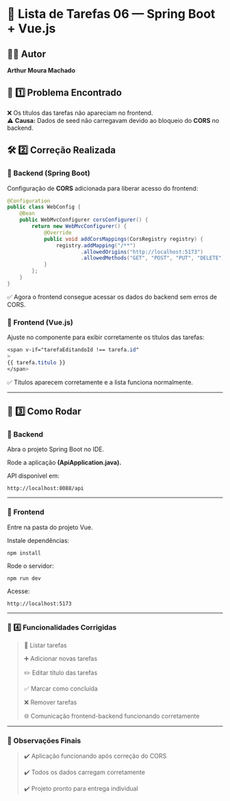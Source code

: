 # 🌟 Lista de Tarefas 06 — Spring Boot + Vue.js

## 👨‍💻 Autor
**Arthur Moura Machado**



## 🐞 1️⃣ Problema Encontrado
❌ Os títulos das tarefas não apareciam no frontend.  
⚠️ **Causa:** Dados de seed não carregavam devido ao bloqueio do **CORS** no backend.



## 🛠️ 2️⃣ Correção Realizada

### 🔹 Backend (Spring Boot)
Configuração de **CORS** adicionada para liberar acesso do frontend:

```java
@Configuration
public class WebConfig {
    @Bean
    public WebMvcConfigurer corsConfigurer() {
        return new WebMvcConfigurer() {
            @Override
            public void addCorsMappings(CorsRegistry registry) {
                registry.addMapping("/**")
                        .allowedOrigins("http://localhost:5173")
                        .allowedMethods("GET", "POST", "PUT", "DELETE");
            }
        };
    }
}
````
✅ Agora o frontend consegue acessar os dados do backend sem erros de CORS.

### 🔹 Frontend (Vue.js)
Ajuste no componente para exibir corretamente os títulos das tarefas:

````css
<span v-if="tarefaEditandoId !== tarefa.id"
>
{{ tarefa.titulo }}
</span>
````
✅ Títulos aparecem corretamente e a lista funciona normalmente.


---


## 🚀 3️⃣ Como Rodar
### 🔹 Backend
Abra o projeto Spring Boot no IDE.

Rode a aplicação **(ApiApplication.java).**

API disponível em: 
````
http://localhost:8088/api
````

---

### 🔹 Frontend
Entre na pasta do projeto Vue.

Instale dependências:

````terminal
npm install
````
Rode o servidor:
````
npm run dev
````
Acesse:
````
http://localhost:5173
````

---

### 📌 4️⃣ Funcionalidades Corrigidas
> 📝 Listar tarefas
>
> ➕ Adicionar novas tarefas
>
> ✏️ Editar título das tarefas
>
> ✅ Marcar como concluída
>
> ❌ Remover tarefas
>
> 🌐 Comunicação frontend-backend funcionando corretamente


---

### 📂 Observações Finais
> ✔️ Aplicação funcionando após correção do CORS
>
> ✔️ Todos os dados carregam corretamente
> 
> ✔️ Projeto pronto para entrega individual
